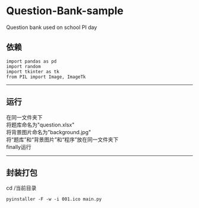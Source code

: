 # Question-Bank-sample
Question bank used on school PI day

## 依赖
```
import pandas as pd
import random
import tkinter as tk
from PIL import Image, ImageTk
```

---

## 运行
在同一文件夹下  
将题库命名为"question.xlsx"  
将背景图片命名为"background.jpg"  
将“题库”和“背景图片”和“程序”放在同一文件夹下  
finally运行  

---

## 封装打包
cd /当前目录
```
pyinstaller -F -w -i 001.ico main.py
```
